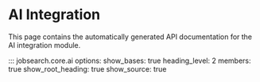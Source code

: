 # AI Integration

This page contains the automatically generated API documentation for the AI integration module.

::: jobsearch.core.ai
    options:
      show_bases: true
      heading_level: 2
      members: true
      show_root_heading: true
      show_source: true
